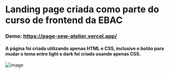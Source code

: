 # Landing page criada como parte do curso de frontend da EBAC
### Demo: https://page-sew-atelier.vercel.app/

#### A página foi criada utilizando apenas HTML e CSS, inclusive o botão para mudar o tema entre light e dark foi criado usando apenas CSS.


![image](https://github.com/tjthiagocosta/page-sew-atelier/assets/86612543/73c401e5-6627-49d5-af62-997a3e401ce7)
